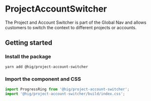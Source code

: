 # ProjectAccountSwitcher

The Project and Account Switcher is part of the Global Nav and allows customers to switch the context to different projects or accounts.

## Getting started

### Install the package

```bash
yarn add @hig/project-account-switcher
```

### Import the component and CSS

```js
import ProgressRing from '@hig/project-account-switcher';
import '@hig/project-account-switcher/build/index.css';
```
